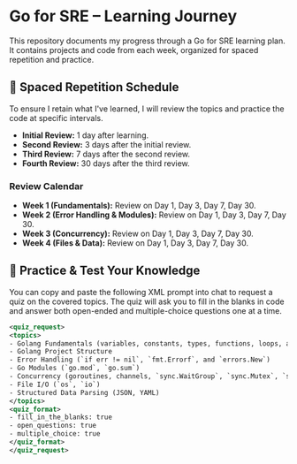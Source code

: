 # Go for SRE – Learning Journey

This repository documents my progress through a Go for SRE learning plan. It contains projects and code from each week, organized for spaced repetition and practice.

## 🧠 Spaced Repetition Schedule

To ensure I retain what I've learned, I will review the topics and practice the code at specific intervals.

  * **Initial Review:** 1 day after learning.
  * **Second Review:** 3 days after the initial review.
  * **Third Review:** 7 days after the second review.
  * **Fourth Review:** 30 days after the third review.

### Review Calendar

  * **Week 1 (Fundamentals):** Review on Day 1, Day 3, Day 7, Day 30.
  * **Week 2 (Error Handling & Modules):** Review on Day 1, Day 3, Day 7, Day 30.
  * **Week 3 (Concurrency):** Review on Day 1, Day 3, Day 7, Day 30.
  * **Week 4 (Files & Data):** Review on Day 1, Day 3, Day 7, Day 30.

## 📝 Practice & Test Your Knowledge

You can copy and paste the following XML prompt into chat to request a quiz on the covered topics. The quiz will ask you to fill in the blanks in code and answer both open-ended and multiple-choice questions one at a time.

```xml
<quiz_request>
<topics>
- Golang Fundamentals (variables, constants, types, functions, loops, and conditionals)
- Golang Project Structure
- Error Handling (`if err != nil`, `fmt.Errorf`, and `errors.New`)
- Go Modules (`go.mod`, `go.sum`)
- Concurrency (goroutines, channels, `sync.WaitGroup`, `sync.Mutex`, `select`)
- File I/O (`os`, `io`)
- Structured Data Parsing (JSON, YAML)
</topics>
<quiz_format>
- fill_in_the_blanks: true
- open_questions: true
- multiple_choice: true
</quiz_format>
</quiz_request>
```